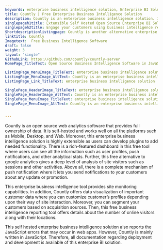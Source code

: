 ```yaml
---
keywords: enterprise business intelligence solution, Enterprise BI Solution, Web Analytics Software, free alternative to google analytics, business intelligence reporting tool
title: Countly | Free Enterprise Business Intelligence Solution
description: Countly is an enterprise business intelligence solution. It offers campaign attribution, visitor information, push notifications, and error reporting features.
singlepageh1title: Extensible Self Hosted Open Source Enterprise BI Solution
singlepageh2title: Engage your customers using business intelligence reporting tool. Countly offers many plugins to help you understand the visitor's behavior and site performance.
Shortdescriptionlistingpage: Countly is another alternative enterprise enterprise business intelligence solution. It offers site monitoring, push notifications, custom event tracking, custom plugin development and more.
linktitle: Countly
Imagetext:  Free Business Intelligence Software
draft: false
weight: 3
layout: "single"
GithubLink: https://github.com/countly/countly-server
HomePage_TitleText: Open Source Business Intelligence Software in JavaScript

ListingPage_MenuImage_TitleText: enterprise business intelligence solution
ListingPage_MenuImage_AltText: Countly is an enterprise business intelligence solution
ListingPage_Link_TitleText: enterprise business intelligence solution

SinglePage_HeaderImage_TitleText: enterprise business intelligence solution
SinglePage_HeaderImage_AltText: Countly is an enterprise business intelligence solution
SinglePage_MenuImage_TitleText: enterprise business intelligence solution
SinglePage_MenuImage_AltText: Countly is an enterprise business intelligence solution


---
```


Countly is an open source web analytics software that provides full ownership of data. It is self-hosted and works well on all the platforms such as Mobile, Desktop, and Web. Moreover, this enterprise business intelligence solution is highly extensible as users can develop plugins to add needed functionality. There is a rich-featured dashboard in this free tool where users can see all the information such as user profiles, push notifications, and other analytical stats. Further, this free alternative to google analytics gives a deep level of analysis of site visitors such as sessions and other activities. Above all, there is a complete mechanism of push notification where it lets you send notifications to your customers about any update or promotion.

This enterprise business intelligence tool provides site monitoring capabilities. In addition, Countly offers data visualization of important customer data where you can customize customer’s profiles depending upon their way of site interaction. Moreover, you can segment your customers based on acquisition sources. Then, this free business intelligence reporting tool offers details about the number of online visitors along with their locations.

This self hosted enterprise business intelligence solution also reports the JavaScript errors that may occur in web apps. However, Countly is mainly written in JavaScript. Therefore, all documentation regarding deployment and development is available of this enterprise BI solution.

<a class="anchor" id="requirements" name="requirements" style="font-size: 12.16px;"></a>

